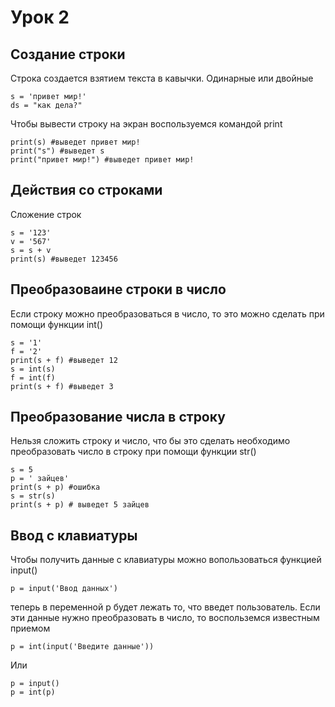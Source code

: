 # Урок 2
## Создание строки
Строка создается взятием текста в кавычки. Одинарные или двойные

    s = 'привет мир!'
    ds = "как дела?"

Чтобы вывести строку на экран воспользуемся командой print

    print(s) #выведет привет мир!
    print("s") #выведет s
    print("привет мир!") #выведет привет мир!

## Действия со строками 
Сложение строк

    s = '123'
    v = '567'
    s = s + v
    print(s) #выведет 123456

## Преобразоваине строки в число
Если строку можно преобразоваться в число, то это можно сделать при помощи функции int()

    s = '1'
    f = '2'
    print(s + f) #выведет 12
    s = int(s)
    f = int(f)
    print(s + f) #выведет 3

## Преобразование числа в строку
Нельзя сложить строку и число, что бы это сделать необходимо преобразовать число в строку при помощи функции str()

    s = 5
    p = ' зайцев'
    print(s + p) #ошибка
    s = str(s)
    print(s + p) # выведет 5 зайцев

## Ввод с клавиатуры
Чтобы получить данные с клавиатуры можно вопользоваться функцией input()

    p = input('Ввод данных')
    
теперь в переменной p будет лежать то, что введет пользователь. Если эти данные нужно преобразовать в число, то воспольземся известным приемом

    p = int(input('Введите данные'))

Или

    p = input()
    p = int(p)